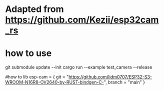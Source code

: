 # Adapted from https://github.com/Kezii/esp32cam_rs



# how to use
git submodule update --init
cargo run --example test_camera --release


#how to lib
esp-cam = { git = "https://github.com/lidm0707/ESP32-S3-WROOM-N16R8-OV2640-by-RUST-bindgen-C-", branch = "main" }
